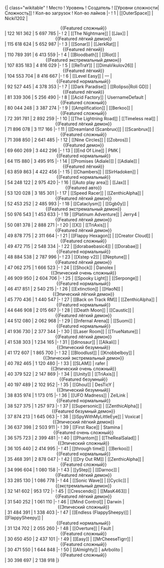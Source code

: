 {| class="wikitable"
! Место
! Уровень
! Создатель
! [[Уровни сложности|Сложность]]
! Кол-во загрузок
! Кол-во лайков
|-
! 1
| [[OuterSpace]]
| Nicki1202
| <center>{{Featured сложный}}</center>
| 122 161 362
| 5 697 785
|-
! 2
| [[The Nightmare]]
| [[Jax]]
| <center>{{Featured лёгкий демон}}</center>
| 115 618 624
| 5 652 987
|-
! 3
| [[Sonar]]
| [[JerkRat]]
| <center>{{Featured лёгкий}}</center>
| 110 789 391
| 6 413 559
|-
! 4
| [[Bloodbath]]
| [[Riot]]
| <center>{{Featured экстремальный демон}}</center>
| 107 835 183
| 4 816 029
|-
! 5
| [[ReTraY]]
| [[DimaVikulov26]]
| <center>{{Featured лёгкий}}</center>
| 104 553 704
| 8 416 667
|-
! 6
| [[Level Easy]]
| —
| <center>{{Featured нормальный}}</center>
| 92 527 445
| 4 378 353
|-
! 7
| [[Dark Paradise]]
| [[Rolipso|Roli GD]]
| <center>{{Featured лёгкий}}</center>
| 81 339 306
| 5 256 490
|-
! 8
| [[Acid Factory]]
| UsernameDefault
| <center>{{Featured сложный}}</center>
| 80 044 248
| 3 387 274
|-
! 9
| [[Amplification]]
| [[Berkoo]]
| <center>{{Featured сложный}}</center>
| 72 391 781
| 2 892 259
|-
! 10
| [[The Lightning Road]]
| [[Timeless real]]
| <center>{{Featured лёгкий демон}}</center>
| 71 896 078
| 3 117 166
|-
! 11
| [[Dreamland (Scanbrux)]]
| [[Scanbrux]]
| <center>{{Featured сложный}}</center>
| 71 398 850
| 2 641 485
|-
! 12
| [[Nine Circles]]
| [[Zobros]]
| <center>{{Featured демон}}</center>
| 69 660 269
| 3 442 296
|-
! 13
| [[End Of Line]]
| PMK
| <center>{{Featured нормальный}}</center>
| 64 115 880
| 3 495 915
|-
! 14
| [[Promises (Adiale)]]
| [[Adiale]]
| <center>{{Featured лёгкий}}</center>
| 63 859 863
| 4 422 456
|-
! 15
| [[Chambers]]
| [[SirHadoken]]
| <center>{{Featured нормальный}}</center>
| 54 248 122
| 2 975 420
|-
! 16
| [[Auto play area]]
| [[Jax]]
| <center>{{Featured авто}}</center>
| 53 120 028
| 3 185 301
|-
! 17
| [[Speed Racer]]
| [[ZenthicAlpha]]
| <center>{{Featured лёгкий демон}}</center>
| 52 453 252
| 2 485 993
|-
! 18
| [[Cataclysm]]
| [[Ggb0y]]
| <center>{{Featured экстремальный демон}}</center>
| 50 976 543
| 1 453 633
|-
! 19
| [[Platinum Adventure]]
| Jerry4
| <center>{{Featured лёгкий демон}}</center>
| 50 081 378
| 2 888 271
|-
! 20
| [[X]]
| [[TriAxis]]
| <center>{{Featured лёгкий демон}}</center>
| 49 878 775
| 2 311 664
|-
! 21
| [[Flappy Hexagon]]
| [[Creator Cloud]]
| <center>{{Featured сложный}}</center>
| 49 472 715
| 2 548 334
|-
! 22
| [[dorabaebasic4]]
| [[Dorabae]]
| <center>{{Featured нормальный}}</center>
| 48 884 538
| 2 787 996
|-
! 23
| [[Xstep v2]]
| [[Neptune]]
| <center>{{Featured лёгкий демон}}</center>
| 47 062 275
| 1 666 523
|-
! 24
| [[Shock]]
| Danolex
| <center>{{Эпический очень сложный}}</center>
| 46 909 950
| 2 604 706
|-
! 25
| [[Spooky Light]]
| [[Serponge]]
| <center>{{Featured нормальный}}</center>
| 46 417 851
| 2 540 215
|-
! 26
| [[Extinction]]
| [[HaoN]]
| <center>{{Эпический лёгкий демон}}</center>
| 45 770 436
| 1 440 547
|-
! 27
| [[Back on Track RM]]
| [[ZenthicAlpha]]
| <center>{{Featured нормальный}}</center>
| 44 646 908
| 2 015 667
|-
! 28
| [[Death Moon]]
| [[Caustic]]
| <center>{{Featured лёгкий демон}}</center>
| 44 512 080
| 2 062 968
|-
! 29
| [[Infernal Arena]]
| [[Suomi]]
| <center>{{Featured нормальный}}</center>
| 41 936 730
| 2 377 344
|-
! 30
| [[Laser Room]]
| [[TrueNature]]
| <center>{{Featured лёгкий демон}}</center>
| 41 538 303
| 1 234 165
|-
! 31
| [[dinosaur]]
| [[Alkali]]
| <center>{{Эпический безумный}}</center>
| 41 172 607
| 1 865 700
|-
! 32
| [[Bloodlust]]
| [[Knobbelboy]]
| <center>{{Эпический экстремальный демон}}</center>
| 40 782 465
| 1 120 480
|-
! 33
| [[SLAM]]
| rafer
| <center>{{Эпический очень сложный}}</center>
| 40 379 522
| 2 147 869
|-
! 34
| [[Unity]]
| [[TriAxis]]
| <center>{{Featured безумный}}</center>
| 40 197 489
| 2 102 952
|-
! 35
| [[Ghoul]]
| DesTicY
| <center>{{Эпический безумный}}</center>
| 38 835 974
| 1 173 015
|-
! 36
| [[UFO Madness]]
| ZelLink
| <center>{{Featured нормальный}}</center>
| 38 527 375
| 1 257 973
|-
! 37
| [[Supersonic]]
| [[ZenthicAlpha]]
| <center>{{Featured безумный демон}}</center>
| 37 874 213
| 1 645 063
|-
! 38
| [[iSpyWithMyLittleEye]]
| Voxicat
| <center>{{Эпический лёгкий демон}}</center>
| 36 637 398
| 2 503 911
|-
! 39
| [[First Race]]
| Stamina
| <center>{{Featured очень сложный}}</center>
| 36 575 723
| 2 399 481
|-
! 40
| [[Phantom]]
| [[TheRealSalad]]
| <center>{{Эпический сложный}}</center>
| 36 105 440
| 2 414 995
|-
! 41
| [[through time]]
| [[Berkoo]]
| <center>{{Featured нормальный}}</center>
| 35 468 391
| 2 878 047
|-
! 42
| [[Dry Out RM]]
| [[ZenthicAlpha]]
| <center>{{Featured сложный}}</center>
| 34 996 604
| 1 080 158
|-
! 43
| [[yStep]]
| [[Darnoc]]
| <center>{{Featured лёгкий демон}}</center>
| 33 285 130
| 1 086 778
|-
! 44
| [[Sonic Wave]]
| [[Cyclic]]
| <center>{{экстремальный демон}}</center>
| 32 141 602
| 953 172
|-
! 45
| [[Crescendo]]
| [[MasK463]]
| <center>{{Featured лёгкий демон}}</center>
| 31 540 252
| 1 061 110
|-
! 46
| [[Mind Control]]
| Darwin
| <center>{{Эпический сложный}}</center>
| 31 484 391
| 1 338 403
|-
! 47
| [[Endless (FlappySheepy)]]
| [[FlappySheepy]]
| <center>{{Featured нормальный}}</center>
| 31 124 702
| 2 055 260
|-
! 48
| [[Overture]]
| Fault
| <center>{{Featured сложный}}</center>
| 30 650 450
| 2 437 101
|-
! 49
| [[Easy]]
| [[MrCheeseTigrr]]
| <center>{{Featured сложный}}</center>
| 30 471 550
| 1 644 848
|-
! 50
| [[Almighty]]
| aArbolito
| <center>{{Featured сложный}}</center>
| 30 398 697
| 2 138 918
|}